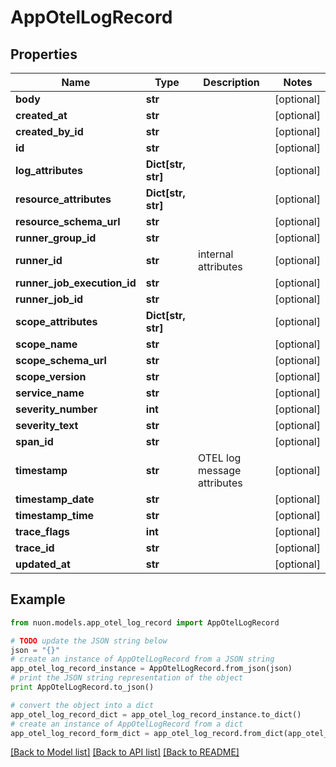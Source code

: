 # AppOtelLogRecord


## Properties

Name | Type | Description | Notes
------------ | ------------- | ------------- | -------------
**body** | **str** |  | [optional] 
**created_at** | **str** |  | [optional] 
**created_by_id** | **str** |  | [optional] 
**id** | **str** |  | [optional] 
**log_attributes** | **Dict[str, str]** |  | [optional] 
**resource_attributes** | **Dict[str, str]** |  | [optional] 
**resource_schema_url** | **str** |  | [optional] 
**runner_group_id** | **str** |  | [optional] 
**runner_id** | **str** | internal attributes | [optional] 
**runner_job_execution_id** | **str** |  | [optional] 
**runner_job_id** | **str** |  | [optional] 
**scope_attributes** | **Dict[str, str]** |  | [optional] 
**scope_name** | **str** |  | [optional] 
**scope_schema_url** | **str** |  | [optional] 
**scope_version** | **str** |  | [optional] 
**service_name** | **str** |  | [optional] 
**severity_number** | **int** |  | [optional] 
**severity_text** | **str** |  | [optional] 
**span_id** | **str** |  | [optional] 
**timestamp** | **str** | OTEL log message attributes | [optional] 
**timestamp_date** | **str** |  | [optional] 
**timestamp_time** | **str** |  | [optional] 
**trace_flags** | **int** |  | [optional] 
**trace_id** | **str** |  | [optional] 
**updated_at** | **str** |  | [optional] 

## Example

```python
from nuon.models.app_otel_log_record import AppOtelLogRecord

# TODO update the JSON string below
json = "{}"
# create an instance of AppOtelLogRecord from a JSON string
app_otel_log_record_instance = AppOtelLogRecord.from_json(json)
# print the JSON string representation of the object
print AppOtelLogRecord.to_json()

# convert the object into a dict
app_otel_log_record_dict = app_otel_log_record_instance.to_dict()
# create an instance of AppOtelLogRecord from a dict
app_otel_log_record_form_dict = app_otel_log_record.from_dict(app_otel_log_record_dict)
```
[[Back to Model list]](../README.md#documentation-for-models) [[Back to API list]](../README.md#documentation-for-api-endpoints) [[Back to README]](../README.md)


